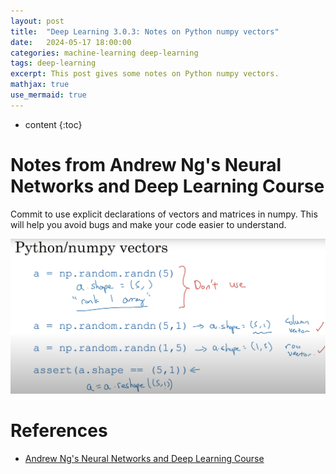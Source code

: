 ```yaml
---
layout: post
title:  "Deep Learning 3.0.3: Notes on Python numpy vectors"
date:   2024-05-17 18:00:00
categories: machine-learning deep-learning
tags: deep-learning
excerpt: This post gives some notes on Python numpy vectors.
mathjax: true
use_mermaid: true
---
```


* content
{:toc}

# Notes from Andrew Ng's Neural Networks and Deep Learning Course
Commit to use explicit declarations of vectors and matrices in numpy. This will help you avoid bugs and make your code easier to understand.

![numpy_shape.png](../assets/images/deep_learning/303/numpy_shape.png)


# References
- [Andrew Ng's Neural Networks and Deep Learning Course](https://www.coursera.org/learn/neural-networks-deep-learning)